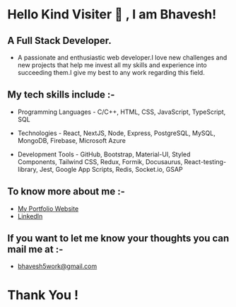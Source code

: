 # Hello Kind Visiter 👋 , I am Bhavesh!

## A Full Stack Developer.

* A passionate and enthusiastic web developer.I love new challenges and new projects that help me invest all my skills and experience into succeeding them.I give my best to any work regarding this field.

## My tech skills include :- 

* Programming Languages - C/C++, HTML, CSS, JavaScript, TypeScript, SQL

* Technologies - React, NextJS, Node, Express, PostgreSQL, MySQL, MongoDB, Firebase, Microsoft Azure

* Development Tools - GitHub, Bootstrap, Material-UI, Styled Components, Tailwind CSS, Redux, Formik, Docusaurus,
React-testing-library, Jest, Google App Scripts, Redis, Socket.io, GSAP

## To know more about me :-
* [My Portfolio Website](https://my-portfolio-sage-pi-46.vercel.app/)
* [LinkedIn](https://linkedin.com/in/bhavesh-damor)

## If you want to let me know your thoughts you can mail me at :- 
* bhavesh5work@gmail.com

# Thank You ! 


